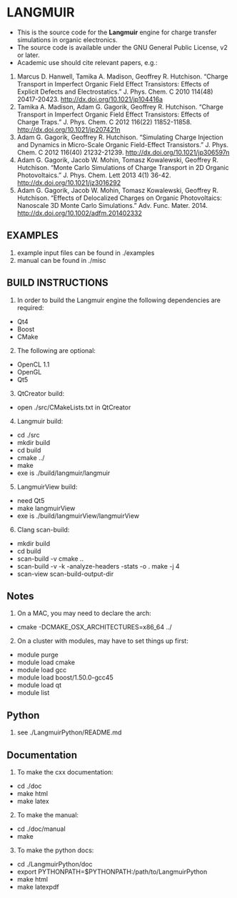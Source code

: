 # LANGMUIR #
* This is the source code for the **Langmuir** engine for charge transfer simulations in organic electronics.
* The source code is available under the GNU General Public License, v2 or later.
* Academic use should cite relevant papers, e.g.:

 1. Marcus D. Hanwell, Tamika A. Madison, Geoffrey R. Hutchison. “Charge Transport in Imperfect Organic Field Effect Transistors: Effects of Explicit Defects and Electrostatics.” J. Phys. Chem. C 2010 114(48) 20417-20423. http://dx.doi.org/10.1021/jp104416a
 2. Tamika A. Madison, Adam G. Gagorik, Geoffrey R. Hutchison. “Charge Transport in Imperfect Organic Field Effect Transistors: Effects of Charge Traps.” J. Phys. Chem. C 2012 116(22) 11852-11858. http://dx.doi.org/10.1021/jp207421n
 3. Adam G. Gagorik, Geoffrey R. Hutchison. “Simulating Charge Injection and Dynamics in Micro-Scale Organic Field-Effect Transistors.” J. Phys. Chem. C 2012 116(40) 21232-21239. http://dx.doi.org/10.1021/jp306597n
 4. Adam G. Gagorik, Jacob W. Mohin, Tomasz Kowalewski, Geoffrey R. Hutchison. “Monte Carlo Simulations of Charge Transport in 2D Organic Photovoltaics.” J. Phys. Chem. Lett 2013 4(1) 36-42. http://dx.doi.org/10.1021/jz3016292
 5. Adam G. Gagorik, Jacob W. Mohin, Tomasz Kowalewski, Geoffrey R. Hutchison. “Effects of Delocalized Charges on Organic Photovoltaics: Nanoscale 3D Monte Carlo Simulations.” Adv. Func. Mater. 2014. http://dx.doi.org/10.1002/adfm.201402332

## EXAMPLES ##
1. example input files can be found in ./examples
2. manual can be found in ./misc

## BUILD INSTRUCTIONS ##
1. In order to build the Langmuir engine the following dependencies are required:
 * Qt4
 * Boost
 * CMake
2. The following are optional:
 * OpenCL 1.1
 * OpenGL
 * Qt5
3. QtCreator build:
 * open ./src/CMakeLists.txt in QtCreator
4. Langmuir build:
 * cd ./src
 * mkdir build
 * cd build
 * cmake ../
 * make
 * exe is ./build/langmuir/langmuir
5. LangmuirView build:
 * need Qt5
 * make langmuirView
 * exe is ./build/langmuirView/langmuirView
6. Clang scan-build:
 * mkdir build
 * cd build
 * scan-build -v cmake ..
 * scan-build -v -k -analyze-headers -stats -o . make -j 4
 * scan-view scan-build-output-dir
## Notes ##
1. On a MAC, you may need to declare the arch:
 *  cmake -DCMAKE_OSX_ARCHITECTURES=x86_64 ../
2. On a cluster with modules, may have to set things up first:
 * module purge
 * module load cmake
 * module load gcc
 * module load boost/1.50.0-gcc45
 * module load qt
 * module list

## Python ##
1.  see ./LangmuirPython/README.md

## Documentation ##
1. To make the cxx documentation:
 * cd ./doc
 * make html
 * make latex
2. To make the manual:
 * cd ./doc/manual
 * make
3.  To make the python docs:
 * cd ./LangmuirPython/doc
 * export PYTHONPATH=$PYTHONPATH:/path/to/LangmuirPython
 * make html
 * make latexpdf
